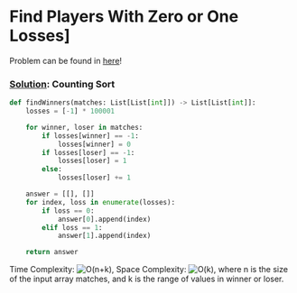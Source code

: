 # Find Players With Zero or One Losses]

Problem can be found in [here](https://leetcode.com/problems/find-players-with-zero-or-one-losses/)!

### [Solution](/Array/2225-FindPlayersWithZeroorOneLosses/solution.py): Counting Sort

```python
def findWinners(matches: List[List[int]]) -> List[List[int]]:
    losses = [-1] * 100001

    for winner, loser in matches:
        if losses[winner] == -1:
            losses[winner] = 0
        if losses[loser] == -1:
            losses[loser] = 1
        else:
            losses[loser] += 1

    answer = [[], []]
    for index, loss in enumerate(losses):
        if loss == 0:
            answer[0].append(index)
        elif loss == 1:
            answer[1].append(index)

    return answer
```

Time Complexity: ![O(n+k)](<https://latex.codecogs.com/svg.image?\inline&space;O(n+k)>), Space Complexity: ![O(k)](<https://latex.codecogs.com/svg.image?\inline&space;O(k)>), where n is the size of the input array matches, and k is the range of values in winner or loser.

